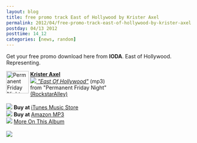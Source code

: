 ```yaml
---
layout: blog
title: free promo track East of Hollywood by Krister Axel
permalink: 2012/04/free-promo-track-east-of-hollywood-by-krister-axel
postday: 04/13 2012
posttime: 14_12
categories: [news, random]
---
```


Get your free promo download here from <strong>IODA</strong>. East of Hollywood. Representing.


<img src="http://image.iodalliance.com/release/thumbs_60/342914-72.jpg" width="60" height="60" alt="Permanent Friday Night" align="left" style="margin-right: 4px;"><strong><a href="http://redirect.iodalliance.com/artist.php?id=C2B0F715B02236BE19FD32F36FF7D5D7B52466663A1895D94782D719EFEA4A4C" target="_new" rel="nofollow">Krister Axel</a></strong><br><em><a href="http://redirect.iodalliance.com/download_track.php?id=0D1E132601742281AEECDB7D02E4A9F06C1C5581AA83A5F4DF96297552674C6E80556FE80FCAE7B2CFFFEF172A5C82B8" target="_new" rel="nofollow"><img src="http://iodapromonet.com/img/download_icon.gif" border="0"> "East Of Hollywood"</a></em> (mp3) <br> from "Permanent Friday Night" <br><a href="http://redirect.iodalliance.com/label.php?id=85D264F566F29909485F0A33FB57A0703E2A160247423105D29B3A92E5C86995" target="_new" rel="nofollow">(RockstarAlley)</a><br clear="all"><br><img src="http://iodapromonet.com/img/service_icon_4.gif"> <strong>Buy at </strong><a href="http://redirect.iodalliance.com/buy_album.php?id=0D1E132601742281AEECDB7D02E4A9F0E042D7DAA41CB74D5F3075A41F18C62F2995382E3DA37D92929526C2F3929150" target="_blank" rel="nofollow">iTunes Music Store</a><br><img src="http://iodapromonet.com/img/service_icon_426.gif"> <strong>Buy at </strong><a href="http://redirect.iodalliance.com/buy_album.php?id=0D1E132601742281AEECDB7D02E4A9F00546ED9E29C1F5C4801255347B4B0B553E2A160247423105D29B3A92E5C86995" target="_blank" rel="nofollow">Amazon MP3</a><br><img src="http://iodapromonet.com/img/icon_landing_page.gif"> <a href="http://redirect.iodalliance.com/buy_album.php?id=0D1E132601742281AEECDB7D02E4A9F0127CBF5EF112FC75FF3237360B7CFE60F08CA75BA6D40E8B6D0FEA4C62B919B8" target="_new" rel="nofollow">More On This Album</a><br><br><img src="http://redirect.iodalliance.com/log_pageview.php?id=0D1E132601742281AEECDB7D02E4A9F06C1C5581AA83A5F4DF96297552674C6E80556FE80FCAE7B2CFFFEF172A5C82B8">
